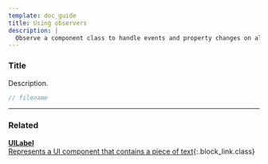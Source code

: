 ```yaml
---
template: doc_guide
title: Using observers
description: |
  Observe a component class to handle events and property changes on all instances.
---
```


<section>

### Title

Description.

</section>

```typescript
// filename
```

---

<footer>

### Related

[**UILabel**<br>Represents a UI component that contains a piece of text](/docs/ref/UILabel){:.block_link.class}

</footer>
